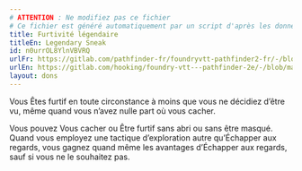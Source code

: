 ```yaml
---
# ATTENTION : Ne modifiez pas ce fichier
# Ce fichier est généré automatiquement par un script d'après les données du module Foundry VTT officiel et de sa traduction
title: Furtivité légendaire
titleEn: Legendary Sneak
id: n0urrOL8YlnVBVRQ
urlFr: https://gitlab.com/pathfinder-fr/foundryvtt-pathfinder2-fr/-/blob/master/data/feats/n0urrOL8YlnVBVRQ.htm
urlEn: https://gitlab.com/hooking/foundry-vtt---pathfinder-2e/-/blob/master/packs/data/feats.db/legendary-sneak.json
layout: dons
---
```

Vous Êtes furtif en toute circonstance à moins que vous ne décidiez d’être vu, même quand vous n’avez nulle part où vous cacher.

Vous pouvez Vous cacher ou Être furtif sans abri ou sans être masqué. Quand vous employez une tactique d’exploration autre qu’Échapper aux regards, vous gagnez quand même les avantages d’Échapper aux regards, sauf si vous ne le souhaitez pas.
